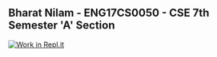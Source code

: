 ## Bharat Nilam - ENG17CS0050 - CSE 7th Semester 'A' Section

[![Work in Repl.it](https://classroom.github.com/assets/work-in-replit-14baed9a392b3a25080506f3b7b6d57f295ec2978f6f33ec97e36a161684cbe9.svg)](https://classroom.github.com/online_ide?assignment_repo_id=3180392&assignment_repo_type=AssignmentRepo)
